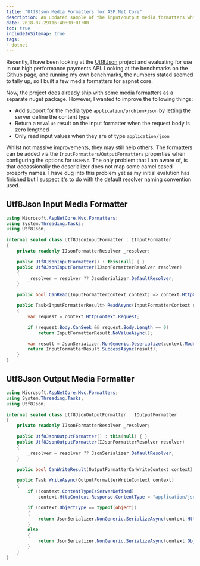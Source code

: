 ```yaml
---
title: "Utf8Json Media Formatters for ASP.Net Core"
description: An updated sample of the input/output media formatters which use Utf8Json as the serialisation library
date: 2018-07-29T16:40:00+01:00
toc: true
includeInSitemap: true
tags:
- dotnet
---
```


Recently, I have been looking at the [Utf8Json](https://github.com/neuecc/Utf8Json) project and evaluating for use in our high performance payments API. Looking at the benchmarks on the Github page, and running my own benchmarks, the numbers stated seemed to tally up, so I built a few media formatters for aspnet core.

<!--more-->

Now, the project does already ship with some media formatters as a separate nuget package. However, I wanted to improve the following things:

- Add support for the media type `application/problem+json` by letting the server define the content type
- Return a `NoValue` result on the input formatter when the request body is zero lengthed
- Only read input values when they are of type `application/json`

Whilst not massive improvements, they may still help others. The formatters can be added via the `InputFormatters`/`OutputFormatters` properties when configuring the options for `UseMvc`. The only problem that I am aware of, is that occassionally the deserializer does not map some camel cased proeprty names. I have dug into this problem yet as my initial evalution has finished but I suspect it's to do with the default resolver naming convention used.

## Utf8Json Input Media Formatter

```csharp
using Microsoft.AspNetCore.Mvc.Formatters;
using System.Threading.Tasks;
using Utf8Json;

internal sealed class Utf8JsonInputFormatter : IInputFormatter
{
    private readonly IJsonFormatterResolver _resolver;

    public Utf8JsonInputFormatter() : this(null) { }
    public Utf8JsonInputFormatter(IJsonFormatterResolver resolver)
    {
        _resolver = resolver ?? JsonSerializer.DefaultResolver;
    }

    public bool CanRead(InputFormatterContext context) => context.HttpContext.Request.ContentType.StartsWith("application/json");

    public Task<InputFormatterResult> ReadAsync(InputFormatterContext context)
    {
        var request = context.HttpContext.Request;

        if (request.Body.CanSeek && request.Body.Length == 0)
            return InputFormatterResult.NoValueAsync();

        var result = JsonSerializer.NonGeneric.Deserialize(context.ModelType, request.Body, _resolver);
        return InputFormatterResult.SuccessAsync(result);
    }
}
```

## Utf8Json Output Media Formatter

```csharp
using Microsoft.AspNetCore.Mvc.Formatters;
using System.Threading.Tasks;
using Utf8Json;

internal sealed class Utf8JsonOutputFormatter : IOutputFormatter
{
    private readonly IJsonFormatterResolver _resolver;

    public Utf8JsonOutputFormatter() : this(null) { }
    public Utf8JsonOutputFormatter(IJsonFormatterResolver resolver)
    {
        _resolver = resolver ?? JsonSerializer.DefaultResolver;
    }

    public bool CanWriteResult(OutputFormatterCanWriteContext context) => true;

    public Task WriteAsync(OutputFormatterWriteContext context)
    {
        if (!context.ContentTypeIsServerDefined)
            context.HttpContext.Response.ContentType = "application/json";

        if (context.ObjectType == typeof(object))
        {
            return JsonSerializer.NonGeneric.SerializeAsync(context.HttpContext.Response.Body, context.Object, _resolver);
        }
        else
        {
            return JsonSerializer.NonGeneric.SerializeAsync(context.ObjectType, context.HttpContext.Response.Body, context.Object, _resolver);
        }
    }
}
```

